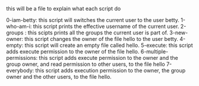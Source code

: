this will be a file to explain what each script do

0-iam-betty: this script will switches the current user to the user betty.
1-who-am-i: this script prints the effective username of the current user.
2-groups : this scipts prints all the groups the current user is part of.
3-new-owner: this script changes the owner of the file hello to the user betty.
4-empty: this script will create an empty file called hello.
5-execute: this script adds execute permission to the owner of the file hello.
6-multiple-permissions: this script adds execute permission to the owner and the group owner, and read permission to other users, to the file hello
7-everybody: this script adds execution permission to the owner, the group owner and the other users, to the file hello.
